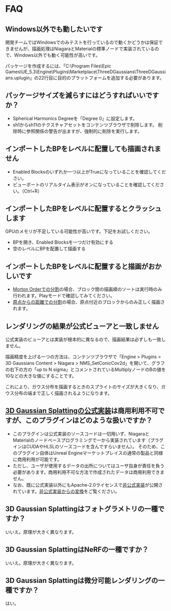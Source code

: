 # FAQ

## Windows以外でも動したいです

開発チームではWindowsでのみテストを行っているので動くかどうかは保証できませんが、描画処理はNiagaraとMaterialの標準ノードで実装されているので、Windows以外でも動く可能性が高いです。

パッケージを作成するには、「C:\Program Files\Epic Games\UE_5.3\Engine\Plugins\Marketplace\ThreeDGaussians\ThreeDGaussians.uplugin」の22行目に目的のプラットフォームを追加する必要があります。

## パッケージサイズを減らすにはどうすればいいですか？

- Spherical Harmonics Degreeを「Degree 0」に設定します。
- sh1からsh11のテクスチャアセットをコンテンツブラウザで削除します。
  削除時に参照関係の警告が出ますが、強制的に削除を実行します。

## インポートしたBPをレベルに配置しても描画されません

- Enabled Blocksのいずれか一つ以上がTrueになっていることを確認してください。
- ビューポートのリアルタイム表示がオンになっていることを確認してください。（Ctrl+R）

## インポートしたBPをレベルに配置するとクラッシュします

GPUのメモリが不足している可能性が高いです。下記をお試しください。

- BPを開き、Enabled Blocksを一つだけ有効にする
- 空のレベルにBPを配置して描画する

## インポートしたBPをレベルに配置すると描画がおかしいです

- [Morton Orderでの分割](../how-to-split/#morton-order)の場合、ブロック間の描画順のソートは実行時のみ行われます。Playモードで確認してみてください。
- [原点からの距離での分割](../how-to-split/#_4)の場合、原点付近のブロックからのみ正しく描画されます。

## レンダリングの結果が公式ビューアと一致しません

公式実装のビューアとは実装が根本的に異なるので、描画結果は必ずしも一致しません。

描画精度を上げる一つの方法は、コンテンツブラウザで「Engine > Plugins > 3D Gaussians Content > Niagara > NMS_SetConicCov2d」を開いて、グラフの右下の方の「up to N sigma」とコメントされているMultiplyノードのBの値を10などの大きな値にすることです。

これにより、ガウス分布を描画するときのスプライトのサイズが大きくなり、ガウス分布の端まで正しく描画されるようになります。

## [3D Gaussian Splattingの公式実装](https://repo-sam.inria.fr/fungraph/3d-gaussian-splatting/)は商用利用不可ですが、このプラグインはどのような扱いですか？

- このプラグインは公式実装のソースコードは一切用いず、NiagaraとMaterialのノードベースプログラミングで一から実装されています（プラグインはCUDAやHLSLのソースコードを含んですらいません）。
  そのため、このプラグイン自体はUnreal Engineマーケットプレイスの通常の製品と同様に商用利用が可能です。
- ただし、ユーザが使用するデータの出所についてはユーザ自身が責任を負う必要があります。商用利用不可な方法で作成されたデータは商用利用できません。
- なお、既に公式実装以外にもApache-2.0ライセンスで[非公式実装](https://github.com/wanmeihuali/taichi_3d_gaussian_splatting)が公開されています。[非公式実装からの変換](../how-to-unofficial)をご覧ください。

## 3D Gaussian Splattingはフォトグラメトリの一種ですか？

いいえ。原理が大きく異なります。

## 3D Gaussian SplattingはNeRFの一種ですか？

いいえ。原理が大きく異なります。

## 3D Gaussian Splattingは微分可能レンダリングの一種ですか？

はい。